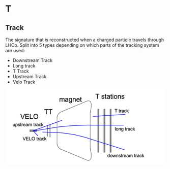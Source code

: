 # T

## Track

The signature that is reconstructed when a charged particle travels through LHCb.
Split into 5 types depending on which parts of the tracking system are used:

* Downstream Track
* Long track
* T Track
* Upstream Track
* Velo Track

[!["Track types in LHCb"](figures/track_types.png)](figures/track_types.png)
